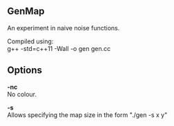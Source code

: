 ## GenMap
An experiment in naive noise functions.

Compiled using:<br>
g++ -std=c++11 -Wall -o gen gen.cc

## Options
<b>-nc</b><br>
No colour.

<b>-s</b><br>
Allows specifying the map size in the form "./gen -s x y"
